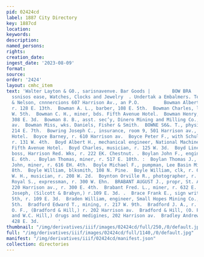 ```yaml
---
pid: 02424cd
label: 1887 City Directory
key: 1887cd
location: 
keywords: 
description: 
named_persons: 
rights: 
creation_date: 
ingest_date: '2023-08-09'
format: 
source: 
order: '2424'
layout: cmhc_item
text: 'Walter Layton & G0., sarisnavenve. Bar Goods |        BOW BRA     NASON & VOGES,
  ssnisos ease, Watches, Clocks and Jewelry  . Undertak a Embalmers. Teleph Walley
  & Nelson, cnnnercions 607 Harrison Av., an P.O.         Bowman Albert G., teamster,
  r. 128 E. 13th.  Bowman A. L., barber, 108 E. 5th.  Bowman Charles, lather, r. 315
  W. 5th.  Bowman C. H., miner, bds. Fifth Avenue Hotel.  Bowman Henry, miner, bds.
  308 E. 3d.  Bowman 8. B., asst. sec’y, Dinero Mining and Milling Co., r. 718 Harrison
  av.  Bowman Miss, wks. Daniels, Fisher & Smith.  BOWNE S6&. T., physician and surgeon,
  214 E. 7th.  Bowring Joseph C., insurance, room 9, 501 Harrison av., bds. Grand
  Hotel.  Boyce Barney, r. 610 Harrison av.  Boyce Peter F., with Schultze & Dale,
  r. 131 W. 4th.  Boyd Albert H., mechanical engineer, National Machinery Co., bds.
  Fifth Avenue Hotel.  Boyd Charles, musician, r. 125 W. 3d.  Boyd Lincoln, sampling
  boss, Harrison Red. Wks, r. 222 EK. Chestnut. . Boylan John F., engineer. r. 707
  E. 6th. . Boylan Thomas, miner, r. 517 E. 10th. :  Boylan Thomas J., r. 707 E. 6th.  Boyle
  John, miner, r. 616 EH. 4th.  Boyle Michael F., pumpman, Lee Basin Mine,r. 213 W.
  8th.  Boyle William, blksmith, 108 N. Pine.  Boyle William, clk, r. 625 E. 6th.  Boyle
  W. H., musician, r. 208 W. 2d.  Boynton Orville R., photographer, r. 300 W. Elm.  Boynton
  Royal S., expressman, r. 300 W. Ehn.  BRABANT AUGUST J., propr, St. Ann’s Rest,
  220 Harrison av., r. 300 E. 4th.  Brabant Fred. L., miner, r. 632 E. 4th.  Brabyn
  Joseph, (Silcott & Brabyn,) r.109 E. 3d. .  Brace Frank E., sign writer, 106 W.
  5th, r. 109 E. 3d.  Braden William, engineer, Small Hopes Mining Co., r. 204 W.
  5th.  Bradford Edward T., mining, r. 217 W. 9th.  Bradford J. A., r. 124 W. 3d.  Bradford
  O. F., (Bradford & Hill,) r. 202 Harrison av.  Bradford & Hill, (O. F. Bradford
  and W.C. Hill,) drugs and medigines, 202 Harrison av.  Bradley Andrew, miner, r.
  428 E. 3d.       '
thumbnail: "/img/derivatives/iiif/images/02424cd/full/250,/0/default.jpg"
full: "/img/derivatives/iiif/images/02424cd/full/1140,/0/default.jpg"
manifest: "/img/derivatives/iiif/02424cd/manifest.json"
collection: directories
---
```

